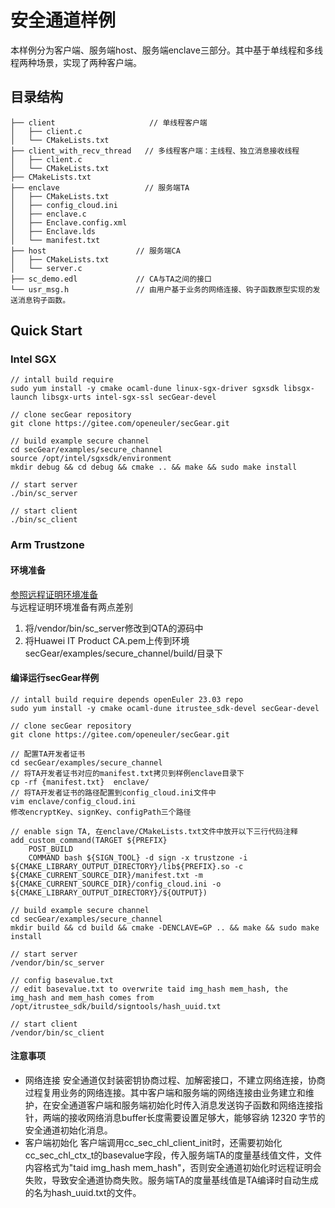 # 安全通道样例

本样例分为客户端、服务端host、服务端enclave三部分。其中基于单线程和多线程两种场景，实现了两种客户端。
## 目录结构

```
├── client                     // 单线程客户端
│   ├── client.c
│   └── CMakeLists.txt
├── client_with_recv_thread   // 多线程客户端：主线程、独立消息接收线程
│   ├── client.c
│   └── CMakeLists.txt
├── CMakeLists.txt
├── enclave                   // 服务端TA    
│   ├── CMakeLists.txt
│   ├── config_cloud.ini
│   ├── enclave.c
│   ├── Enclave.config.xml
│   ├── Enclave.lds
│   └── manifest.txt
├── host                    // 服务端CA
│   ├── CMakeLists.txt
│   └── server.c
├── sc_demo.edl             // CA与TA之间的接口
└── usr_msg.h               // 由用户基于业务的网络连接、钩子函数原型实现的发送消息钩子函数。
```

## Quick Start
### Intel SGX

```
// intall build require
sudo yum install -y cmake ocaml-dune linux-sgx-driver sgxsdk libsgx-launch libsgx-urts intel-sgx-ssl secGear-devel

// clone secGear repository
git clone https://gitee.com/openeuler/secGear.git

// build example secure channel
cd secGear/examples/secure_channel
source /opt/intel/sgxsdk/environment
mkdir debug && cd debug && cmake .. && make && sudo make install

// start server
./bin/sc_server

// start client
./bin/sc_client
```
### Arm Trustzone
#### 环境准备
[参照远程证明环境准备](https://gitee.com/houmingyong/secGear/tree/master/examples/remote_attest#%E7%8E%AF%E5%A2%83%E5%87%86%E5%A4%87)   
与远程证明环境准备有两点差别
1. 将/vendor/bin/sc_server修改到QTA的源码中
2. 将Huawei IT Product CA.pem上传到环境 secGear/examples/secure_channel/build/目录下

#### 编译运行secGear样例

```
// intall build require depends openEuler 23.03 repo
sudo yum install -y cmake ocaml-dune itrustee_sdk-devel secGear-devel

// clone secGear repository
git clone https://gitee.com/openeuler/secGear.git

// 配置TA开发者证书
cd secGear/examples/secure_channel
// 将TA开发者证书对应的manifest.txt拷贝到样例enclave目录下
cp -rf {manifest.txt}  enclave/
// 将TA开发者证书的路径配置到config_cloud.ini文件中
vim enclave/config_cloud.ini 
修改encryptKey、signKey、configPath三个路径

// enable sign TA, 在enclave/CMakeLists.txt文件中放开以下三行代码注释
add_custom_command(TARGET ${PREFIX}
    POST_BUILD
    COMMAND bash ${SIGN_TOOL} -d sign -x trustzone -i ${CMAKE_LIBRARY_OUTPUT_DIRECTORY}/lib${PREFIX}.so -c ${CMAKE_CURRENT_SOURCE_DIR}/manifest.txt -m ${CMAKE_CURRENT_SOURCE_DIR}/config_cloud.ini -o ${CMAKE_LIBRARY_OUTPUT_DIRECTORY}/${OUTPUT})

// build example secure channel
cd secGear/examples/secure_channel
mkdir build && cd build && cmake -DENCLAVE=GP .. && make && sudo make install

// start server
/vendor/bin/sc_server

// config basevalue.txt
// edit basevalue.txt to overwrite taid img_hash mem_hash, the img_hash and mem_hash comes from /opt/itrustee_sdk/build/signtools/hash_uuid.txt

// start client 
/vendor/bin/sc_client
```

#### 注意事项
- 网络连接
安全通道仅封装密钥协商过程、加解密接口，不建立网络连接，协商过程复用业务的网络连接。其中客户端和服务端的网络连接由业务建立和维护，在安全通道客户端和服务端初始化时传入消息发送钩子函数和网络连接指针，两端的接收网络消息buffer长度需要设置足够大，能够容纳 12320 字节的安全通道初始化消息。
- 客户端初始化
客户端调用cc_sec_chl_client_init时，还需要初始化cc_sec_chl_ctx_t的basevalue字段，传入服务端TA的度量基线值文件，文件内容格式为"taid img_hash mem_hash"，否则安全通道初始化时远程证明会失败，导致安全通道协商失败。服务端TA的度量基线值是TA编译时自动生成的名为hash_uuid.txt的文件。
